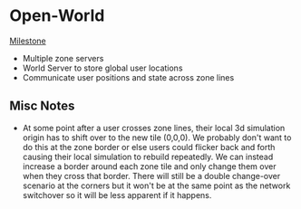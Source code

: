 # Open-World
[Milestone](https://github.com/PersistentWorldNetwork/PersistentWorldNetwork/milestone/3)
- Multiple zone servers
- World Server to store global user locations
- Communicate user positions and state across zone lines

## Misc Notes
- At some point after a user crosses zone lines, their local 3d simulation origin has to shift over to the new tile (0,0,0). We probably don't want to do this at the zone border or else users could flicker back and forth causing their local simulation to rebuild repeatedly. We can instead increase a border around each zone tile and only change them over when they cross that border. There will still be a double change-over scenario at the corners but it won't be at the same point as the network switchover so it will be less apparent if it happens. 